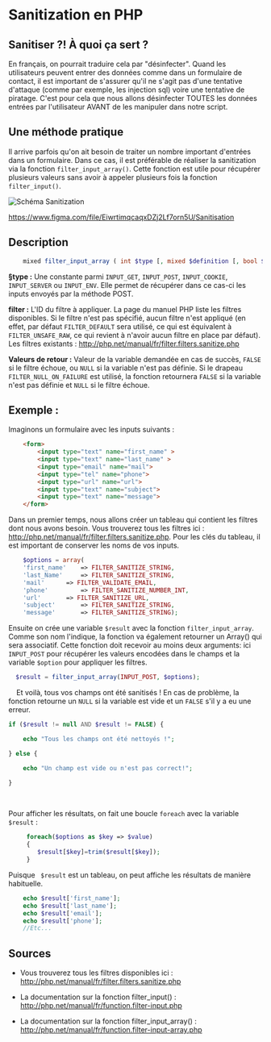 # Sanitization en PHP


## Sanitiser ?! À quoi ça sert ?

En français, on pourrait traduire cela par "désinfecter". Quand les utilisateurs peuvent entrer des données comme dans un formulaire de contact, il est important de s'assurer qu'il ne s'agit pas d'une tentative d'attaque (comme par exemple, les injection sql) voire une tentative de piratage. C'est pour cela que nous allons désinfecter TOUTES les données entrées par l'utilisateur AVANT de les manipuler dans notre script. 


## Une méthode pratique
Il arrive parfois qu'on ait besoin de traiter un nombre important d'entrées dans un formulaire. Dans ce cas, il est préférable de réaliser la sanitization via la fonction `filter_input_array()`. Cette fonction est utile pour récupérer plusieurs valeurs sans avoir à appeler plusieurs fois la fonction `filter_input()`.

![Schéma Sanitization](https://github.com/LudovicPatho/Sanitization-en-PHP/blob/master/Sanitisation.png)


https://www.figma.com/file/EiwrtimqcaqxDZj2Lf7orn5U/Sanitisation

## Description 

```php
    mixed filter_input_array ( int $type [, mixed $definition [, bool $add_empty = true ]] )
```

**§type :**
Une constante parmi `INPUT_GET`, `INPUT_POST`, `INPUT_COOKIE`, `INPUT_SERVER` ou `INPUT_ENV`. Elle permet de récupérer dans ce cas-ci les inputs envoyés par la méthode POST.

**filter :**
L'ID du filtre à appliquer. La page du manuel PHP liste les filtres disponibles. Si le filtre n'est pas spécifié, aucun filtre n'est appliqué (en effet, par défaut `FILTER_DEFAULT` sera utilisé, ce qui est équivalent à `FILTER_UNSAFE_RAW`, ce qui  revient à n'avoir aucun filtre en place par défaut).  Les filtres existants : http://php.net/manual/fr/filter.filters.sanitize.php

**Valeurs de retour :**
Valeur de la variable demandée en cas de succès, `FALSE` si le filtre échoue, ou `NULL` si la variable n'est pas définie. Si le drapeau `FILTER_NULL_ON_FAILURE` est utilisé, la fonction retournera `FALSE` si la variable n'est pas définie et `NULL` si le filtre échoue.
    
## Exemple :

Imaginons un formulaire avec les inputs suivants :

```html
    <form>
		<input type="text" name="first_name" >
		<input type="text" name="last_name" >
		<input type="email" name="mail">
		<input type="tel" name="phone">
		<input type="url" name="url">
		<input type="text" name="subject">
		<input type="text" name="message">
    </form>
```
Dans un premier temps, nous allons créer un tableau qui contient les filtres dont nous avons besoin. Vous trouverez tous les filtres ici : http://php.net/manual/fr/filter.filters.sanitize.php. Pour les clés du tableau, il est important de conserver les noms de vos inputs. 

```php
    $options = array(
    'first_name' 	=> FILTER_SANITIZE_STRING,
    'last_Name' 	=> FILTER_SANITIZE_STRING,
    'mail' 		=> FILTER_VALIDATE_EMAIL,
    'phone' 		=> FILTER_SANITIZE_NUMBER_INT,
    'url' 		=> FILTER_SANITIZE_URL,
    'subject' 		=> FILTER_SANITIZE_STRING,
    'message' 		=> FILTER_SANITIZE_STRING);
```

Ensuite on crée une variable `$result` avec la fonction `filter_input_array`. Comme son nom l'indique, la fonction va également retourner un Array() qui sera associatif. Cette fonction doit recevoir au moins deux arguments: ici `INPUT_POST` pour récupérer les valeurs encodées dans le champs et la variable `$option` pour appliquer les filtres.

```php  
  $result = filter_input_array(INPUT_POST, $options);  
```
    
Et voilà, tous vos champs ont été sanitisés ! En cas de problème, la fonction retourne un `NULL` si la variable est vide et un `FALSE` s'il y a eu une erreur.

```php
if ($result != null AND $result != FALSE) {

	echo "Tous les champs ont été nettoyés !";

} else {

	echo "Un champ est vide ou n'est pas correct!";

}
```
     

Pour afficher les résultats, on fait une boucle `foreach` avec la variable `$result` :  

```php     
     foreach($options as $key => $value) 
     {
        $result[$key]=trim($result[$key]);
     }
```
Puisque ``` $result``` est un tableau, on peut affiche les résultats de manière habituelle.

```php
	echo $result['first_name'];
	echo $result['last_name'];
	echo $result['email'];
	echo $result['phone'];
	//Etc...
```

## Sources

* Vous trouverez tous les filtres disponibles ici : http://php.net/manual/fr/filter.filters.sanitize.php

* La documentation sur la fonction filter_input() : http://php.net/manual/fr/function.filter-input.php

* La documentation sur la fonction filter_input_array() : http://php.net/manual/fr/function.filter-input-array.php
